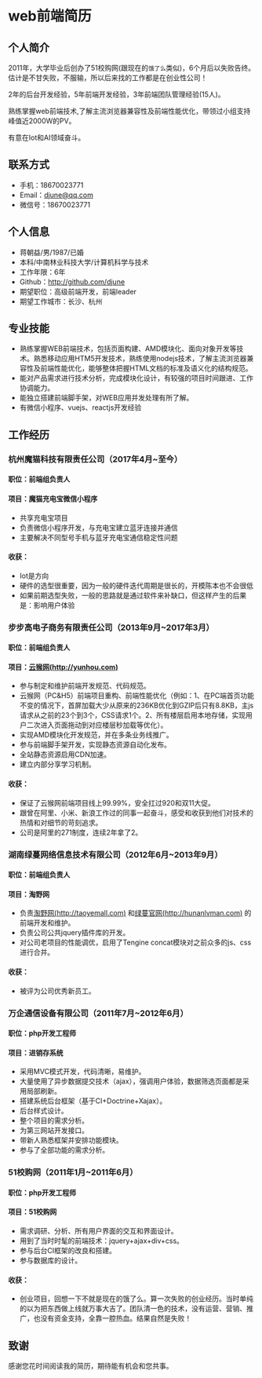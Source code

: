 # web前端简历

## 个人简介

2011年，大学毕业后创办了51校购网(跟现在的`饿了么`类似)，6个月后以失败告终。估计是不甘失败，不服输，所以后来找的工作都是在创业性公司！

2年的后台开发经验，5年前端开发经验，3年前端团队管理经验(15人)。

熟练掌握web前端技术,了解主流浏览器兼容性及前端性能优化，带领过小组支持峰值近2000W的PV。

有意在Iot和AI领域奋斗。

## 联系方式
- 手机：18670023771
- Email：djune@qq.com
- 微信号：18670023771

## 个人信息

 - 蒋朝益/男/1987/已婚
 - 本科/中南林业科技大学/计算机科学与技术 
 - 工作年限：6年
 - Github：http://github.com/djune 
 - 期望职位：高级前端开发，前端leader
 - 期望工作城市：长沙、杭州
 
## 专业技能
 - 熟练掌握WEB前端技术，包括页面构建、AMD模块化、面向对象开发等技术。熟悉移动应用HTM5开发技术，熟练使用nodejs技术，了解主流浏览器兼容性及前端性能优化，能够整体把握HTML文档的标准及语义化的结构规范。
 - 能对产品需求进行技术分析，完成模块化设计，有较强的项目时间跟进、工作协调能力。
 - 能独立搭建前端脚手架，对WEB应用并发处理有所了解。
 - 有微信小程序、vuejs、reactjs开发经验
 
## 工作经历

### 杭州魔猫科技有限责任公司（2017年4月~至今）

#### 职位：前端组负责人

#### 项目：魔猫充电宝微信小程序

- 共享充电宝项目
- 负责微信小程序开发，与充电宝建立蓝牙连接并通信
- 主要解决不同型号手机与蓝牙充电宝通信稳定性问题

#### 收获：

- Iot是方向
- 硬件的选型很重要，因为一般的硬件迭代周期是很长的，开模陈本也不会很低
- 如果前期选型失败，一般的思路就是通过软件来补缺口，但这样产生的后果是：影响用户体验

### 步步高电子商务有限责任公司（2013年9月~2017年3月）

#### 职位：前端组负责人

#### 项目：[云猴网(http://yunhou.com)](http://yunhou.com) 

- 参与制定和维护前端开发规范、代码规范。
- 云猴网（PC&H5）前端项目重构、前端性能优化（例如：1、在PC端首页功能不变的情况下，首屏加载大少从原来的236KB优化到GZIP后只有8.8KB，主js请求从之前的23个到3个，CSS请求1个。2、所有楼层启用本地存储，实现用户二次进入页面拖动到对应楼层秒加载等优化）。
- 实现AMD模块化开发规范，并在多条业务线推广。
- 参与前端脚手架开发，实现静态资源自动化发布。
- 全站静态资源启用CDN加速。
- 建立内部分享学习机制。

#### 收获：

- 保证了云猴网前端项目线上99.99%，安全扛过920和双11大促。
- 跟曾在阿里、小米、新浪工作过的同事一起奋斗，感受和收获到他们对技术的热情和对细节的苛刻追求。
- 公司是阿里的271制度，连续2年拿了2。

### 湖南绿蔓网络信息技术有限公司（2012年6月~2013年9月）

#### 职位：前端组负责人

#### 项目：淘野网

- 负责[淘野网(http://taoyemall.com)](http://taoyemall.com) 和[绿蔓官网(http://hunanlvman.com)](http://hunanlvman.com) 的前端开发和维护。
- 负责公司公共jquery插件库的开发。
- 对公司老项目的性能调优，启用了Tengine concat模块对之前众多的js、css进行合并。

#### 收获：
- 被评为公司优秀新员工。

### 万企通信设备有限公司（2011年7月~2012年6月）

#### 职位：php开发工程师

#### 项目：进销存系统

- 采用MVC模式开发，代码清晰，易维护。 
- 大量使用了异步数据提交技术（ajax），强调用户体验，数据筛选页面都是采用局部刷新。
- 搭建系统后台框架（基于CI+Doctrine+Xajax）。 
- 后台样式设计。
- 整个项目的需求分析。
- 为第三网站开发接口。  
- 带新人熟悉框架并安排功能模块。
- 参与了全部功能的需求分析。

### 51校购网（2011年1月~2011年6月）

#### 职位：php开发工程师

#### 项目：51校购网

- 需求调研、分析、所有用户界面的交互和界面设计。
- 用到了当时时髦的前端技术：jquery+ajax+div+css。
- 参与后台CI框架的改良和搭建。
- 参与数据库的设计。  

#### 收获：

- 创业项目，回想一下不就是现在的饿了么。算一次失败的创业经历。当时单纯的以为把东西做上线就万事大吉了。团队清一色的技术，没有运营、营销、推广，也没有资金支持，全靠一腔热血。结果自然是失败！

## 致谢
感谢您花时间阅读我的简历，期待能有机会和您共事。

